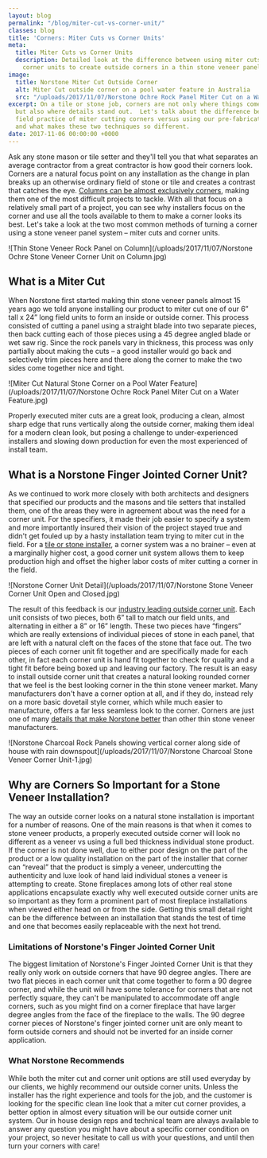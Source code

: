 ```yaml
---
layout: blog
permalink: "/blog/miter-cut-vs-corner-unit/"
classes: blog
title: 'Corners: Miter Cuts vs Corner Units'
meta:
  title: Miter Cuts vs Corner Units
  description: Detailed look at the difference between using miter cuts and manufactured
    corner units to create outside corners in a thin stone veneer panel system.
image:
  title: Norstone Miter Cut Outside Corner
  alt: Miter Cut outside corner on a pool water feature in Australia
  src: "/uploads/2017/11/07/Norstone Ochre Rock Panel Miter Cut on a Water Feature.jpg"
excerpt: On a tile or stone job, corners are not only where things come together,
  but also where details stand out.  Let's talk about the difference between the common
  field practice of miter cutting corners versus using our pre-fabricated corner units
  and what makes these two techniques so different.
date: 2017-11-06 00:00:00 +0000
---
```

Ask any stone mason or tile setter and they'll tell you that what separates an average contractor from a great contractor is how good their corners look.  Corners are a natural focus point on any installation as the change in plan breaks up an otherwise ordinary field of stone or tile and creates a contrast that catches the eye.  [Columns can be almost exclusively corners](https://www.norstoneusa.com/blog/stone-veneer-columns-norstone-classroom-series/), making them one of the most difficult projects to tackle. With all that focus on a relatively small part of a project, you can see why installers focus on the corner and use all the tools available to them to make a corner looks its best.  Let's take a look at the two most common methods of turning a corner using a stone veneer panel system – miter cuts and corner units.

![Thin Stone Veneer Rock Panel on Column](/uploads/2017/11/07/Norstone Ochre Stone Veneer Corner Unit on Column.jpg)

<h2>What is a Miter Cut</h2>

When Norstone first started making thin stone veneer panels almost 15 years ago we told anyone installing our product to miter cut one of our 6” tall x 24” long field units to form an inside or outside corner.  This process consisted of cutting a panel using a straight blade into two separate pieces, then back cutting each of those pieces using a 45 degree angled blade or wet saw rig.  Since the rock panels vary in thickness, this process was only partially about making the cuts – a good installer would go back and selectively trim pieces here and there along the corner to make the two sides come together nice and tight.

![Miter Cut Natural Stone Corner on a Pool Water Feature](/uploads/2017/11/07/Norstone Ochre Rock Panel Miter Cut on a Water Feature.jpg)

Properly executed miter cuts are a great look, producing a clean, almost sharp edge that runs vertically along the outside corner, making them ideal for a modern clean look, but posing a challenge to under-experienced installers and slowing down production for even the most experienced of install team.

<h2>What is a Norstone Finger Jointed Corner Unit?</h2>

As we continued to work more closely with both architects and designers that specified our products and the masons and tile setters that installed them, one of the areas they were in agreement about was the need for a corner unit.  For the specifiers, it made their job easier to specify a system and more importantly insured their vision of the project stayed true and didn't get fouled up by a hasty installation team trying to miter cut in the field.  For a [tile or stone installer](https://www.norstoneusa.com/blog/selecting-the-right-installer-for-your-next-tile-or-stone-project/), a corner system was a no brainer – even at a marginally higher cost, a good corner unit system allows them to keep production high and offset the higher labor costs of miter cutting a corner in the field.

![Norstone Corner Unit Detail](/uploads/2017/11/07/Norstone Stone Veneer Corner Unit Open and Closed.jpg)

The result of this feedback is our [industry leading outside corner unit](https://www.norstoneusa.com/blog/norstone-classroom-session-working-corners-1/).  Each unit consists of two pieces, both 6” tall to match our field units, and alternating in either a 8” or 16” length.  These two pieces have “fingers” which are really extensions of individual pieces of stone in each panel, that are left with a natural cleft on the faces of the stone that face out.  The two pieces of each corner unit fit together and are specifically made for each other, in fact each corner unit is hand fit together to check for quality and a tight fit before being boxed up and leaving our factory.  The result is an easy to install outside corner unit that creates a natural looking rounded corner that we feel is the best looking corner in the thin stone veneer market.  Many manufacturers don't have a corner option at all, and if they do, instead rely on a more basic dovetail style corner, which while much easier to manufacture, offers a far less seamless look to the corner.  Corners are just one of many [details that make Norstone better](https://www.norstoneusa.com/blog/what-makes-norstone-different-a-lot/) than other thin stone veneer manufacturers.

![Norstone Charcoal Rock Panels showing vertical corner along side of house with rain downspout](/uploads/2017/11/07/Norstone Charcoal Stone Veneer Corner Unit-1.jpg)

<h2>Why are Corners So Important for a Stone Veneer Installation?</h2>

The way an outside corner looks on a natural stone installation is important for a number of reasons. One of the main reasons is that when it comes to stone veneer products, a properly executed outside corner will look no different as a veneer vs using a full bed thickness individual stone product. If the corner is not done well, due to either poor design on the part of the product or a low quality installation on the part of the installer that corner can “reveal” that the product is simply a veneer, undercutting the authenticity and luxe look of hand laid individual stones a veneer is attempting to create. Stone fireplaces among lots of other real stone applications encapsulate exactly why well executed outside corner units are so important as they form a prominent part of most fireplace installations when viewed either head on or from the side. Getting this small detail right can be the difference between an installation that stands the test of time and one that becomes easily replaceable with the next hot trend.

<h3>Limitations of Norstone's Finger Jointed Corner Unit</h3>

The biggest limitation of Norstone's Finger Jointed Corner Unit is that they really only work on outside corners that have 90 degree angles.  There are two flat pieces in each corner unit that come together to form a 90 degree corner, and while the unit will have some tolerance for corners that are not perfectly square, they can't be manipulated to accommodate off angle corners, such as you might find on a corner fireplace that have larger degree angles from the face of the fireplace to the walls. The 90 degree corner pieces of Norstone's finger jointed corner unit are only meant to form outside corners and should not be inverted for an inside corner application.

<h3>What Norstone Recommends</h3>

While both the miter cut and corner unit options are still used everyday by our clients, we highly recommend our outside corner units.  Unless the installer has the right experience and tools for the job, and the customer is looking for the specific clean line look that a miter cut corner provides, a better option in almost every situation will be our outside corner unit system.  Our in house design reps and technical team are always available to answer any question you might have about a specific corner condition on your project, so never hesitate to call us with your questions, and until then turn your corners with care!
